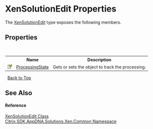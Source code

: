 # XenSolutionEdit Properties
 

The <a href="T_Citrix_SDK_AppDNA_Solutions_Xen_Common_XenSolutionEdit">XenSolutionEdit</a> type exposes the following members.


## Properties
&nbsp;<table><tr><th></th><th>Name</th><th>Description</th></tr><tr><td>![Public property](media/pubproperty.gif "Public property")</td><td><a href="P_Citrix_SDK_AppDNA_Solutions_Xen_Common_XenSolutionEdit_ProcessingState">ProcessingState</a></td><td>
Gets or sets the object to track the processing.</td></tr></table>&nbsp;
<a href="#xensolutionedit-properties">Back to Top</a>

## See Also


#### Reference
<a href="T_Citrix_SDK_AppDNA_Solutions_Xen_Common_XenSolutionEdit">XenSolutionEdit Class</a><br /><a href="N_Citrix_SDK_AppDNA_Solutions_Xen_Common">Citrix.SDK.AppDNA.Solutions.Xen.Common Namespace</a><br />